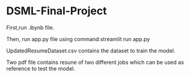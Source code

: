 # DSML-Final-Project

First,run .ibynb file.

Then, run app.py file using command:streamlit run app.py

UpdatedResumeDataset.csv contains the dataset to train the model.

Two pdf file contains resune of two different jobs which can be used as reference to test the model.
